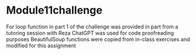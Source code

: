 # Module11challenge
For loop function in part 1 of the challenge was provided in part from a tutoring session with Reza
ChatGPT was used for code proofreading purposes
BeautifulSoup functions were copied from in-class exercises and modified for this assignment
